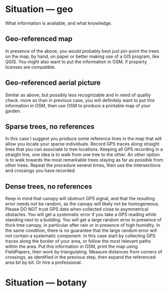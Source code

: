 # Situation — geo

 What information is available, and what knowledge.
## Geo-referenced map
 In presence of the above, you would probably best just pin-point the trees on the map, by hand, on paper or better making use of a GIS program, like QGIS. 
You might also want to put the information in OSM, if property licenses are compatible.
## Geo-referenced aerial picture
 Similar as above, but possibly less recognizable and in need of quality check.
more so than in previous case, you will definitely want to put this information in OSM, then use OSM to produce a printable map of your garden.
## Sparse trees, no references
 In this case I suggest you produce some reference lines in the map that will allow you locate your sparse individuals. Record GPS traces along straight lines that you can associate to tree locations. Keeping all GPS recording in a straight line, one idea is to walk from one tree to the other. An other option is to walk towards the most remarkable trees staying as far as possible from other trees. Repeat the procedure several times, then use the intersections and crossings you have recorded.
## Dense trees, no references
Keep in mind that canopy will obstruct GPS signal, and that the resulting error needs not be random, as the canopy will likely not be homogeneous. Please DO NOT trust GPS data when collected close to asymmetrical obstacles. You will get a systematic error if you take a GPS reading while standing next to a building. You will get a large random error in presence of thick tree canopy, in particular after rain or in presence of high humidity. In the same condition, there is no guarantee that the large random error will not contain a systematic component. 
In this case start by collecting GPS traces along the border of your area, or follow the most relevant paths within the area. Put this information in OSM, print the map using FieldPapers, then work by triangulating. Measure distances from corners of crossings, as identified in the previous step, then expand the referenced area bit by bit.
Or hire a professional.
# Situation — botany
